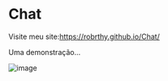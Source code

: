 # Chat

Visite meu site:https://robrthy.github.io/Chat/

Uma demonstração...

![image](https://github.com/Robrthy/Chat/assets/121112152/3904eb7b-dd99-4d29-b1a6-af3cbd0017f9)
